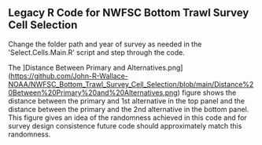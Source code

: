 ## Legacy R Code for NWFSC Bottom Trawl Survey Cell Selection

Change the folder path and year of survey as needed in the 'Select.Cells.Main.R' script and step through the code.


The ]Distance Between Primary and Alternatives.png] (https://github.com/John-R-Wallace-NOAA/NWFSC_Bottom_Trawl_Survey_Cell_Selection/blob/main/Distance%20Between%20Primary%20and%20Alternatives.png) figure shows the distance between the primary and 1st alternative in the top panel and the distance between the primary and the 2nd alternative in the bottom panel. This figure gives an idea of the randomness achieved in this code and for survey design consistence future code should approximately match this randomness.

